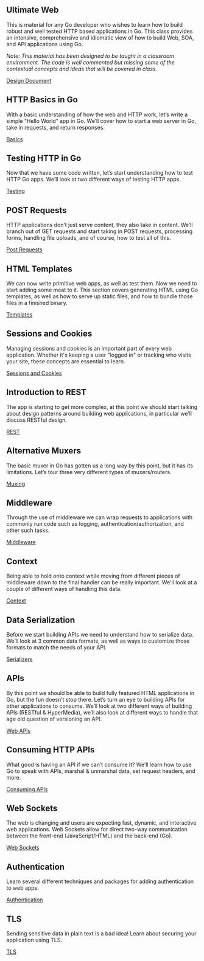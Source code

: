 ## Ultimate Web

This is material for any Go developer who wishes to learn how to build robust and well tested HTTP based applications in Go. This class provides an intensive, comprehensive and idiomatic view of how to build Web, SOA, and API applications using Go.

*Note: This material has been designed to be taught in a classroom environment. The code is well commented but missing some of the contextual concepts and ideas that will be covered in class.*

[Design Document](../../web/README.md)

## HTTP Basics in Go

With a basic understanding of how the web and HTTP work, let’s write a simple “Hello World” app in Go. We’ll cover how to start a web server in Go, take in requests, and return responses.

[Basics](../../web/basics/README.md)

## Testing HTTP in Go

Now that we have some code written, let’s start understanding how to test HTTP Go apps. We’ll look at two different ways of testing HTTP apps.

[Testing](../../web/testing/README.md)

## POST Requests

HTTP applications don’t just serve content, they also take in content. We’ll branch out of GET requests and start taking in POST requests, processing forms, handling file uploads, and of course, how to test all of this.

[Post Requests](../../web/posts/README.md)

## HTML Templates

We can now write primitive web apps, as well as test them. Now we need to start adding some meat to it. This section covers generating HTML using Go templates, as well as how to serve up static files, and how to bundle those files in a finished binary.

[Templates](../../web/templates/README.md)

## Sessions and Cookies

Managing sessions and cookies is an important part of every web application. Whether it's keeping a user "logged in" or tracking who visits your site, these concepts are essential to learn.

[Sessions and Cookies](../../web/sessions_cookies/README.md)

## Introduction to REST

The app is starting to get more complex, at this point we should start talking about design patterns around building web applications, in particular we’ll discuss RESTful design.

[REST](../../web/rest/README.md)

## Alternative Muxers

The basic muxer in Go has gotten us a long way by this point, but it has its limitations. Let’s tour three very different types of muxers/routers.

[Muxing](../../web/muxers/README.md)

## Middleware

Through the use of middleware we can wrap requests to applications with commonly run code such as logging, authentication/authorization, and other such tasks.

[Middleware](../../web/middleware/README.md)

## Context

Being able to hold onto context while moving from different pieces of middleware down to the final handler can be really important. We'll look at a couple of different ways of handling this data.

[Context](../../web/context/README.md)

## Data Serialization

Before we start building APIs we need to understand how to serialize data. We’ll look at 3 common data formats, as well as ways to customize those formats to match the needs of your API.

[Serializers](../../web/serializers/README.md)

## APIs

By this point we should be able to build fully featured HTML applications in Go, but the fun doesn’t stop there. Let’s turn an eye to building APIs for other applications to consume. We’ll look at two different ways of building APIs (RESTful & HyperMedia), we’ll also look at different ways to handle that age old question of versioning an API.

[Web APIs](../../web/apis/README.md)

## Consuming HTTP APIs

What good is having an API if we can’t consume it? We’ll learn how to use Go to speak with APIs, marshal & unmarshal data, set request headers, and more.

[Consuming APIs](../../web/consuming/README.md)

## Web Sockets

The web is changing and users are expecting fast, dynamic, and interactive web applications. Web Sockets allow for direct two-way communication between the front-end (JavaScript/HTML) and the back-end (Go).

[Web Sockets](../../web/sockets/README.md)

## Authentication

Learn several different techniques and packages for adding authentication to web apps.

[Authentication](../../web/auth/README.md)

## TLS

Sending sensitive data in plain text is a bad idea! Learn about securing your application using TLS.

[TLS](../../web/tls/README.md)
